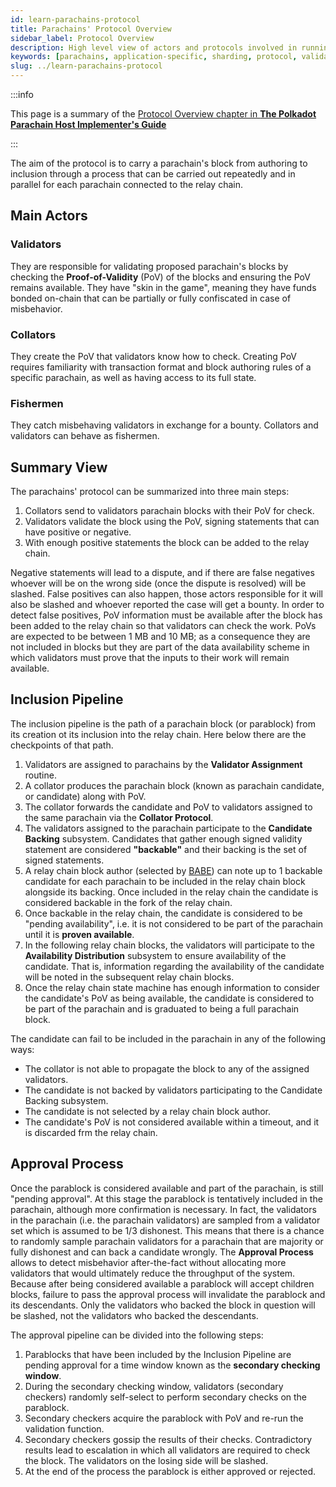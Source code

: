 ```yaml
---
id: learn-parachains-protocol
title: Parachains' Protocol Overview
sidebar_label: Protocol Overview
description: High level view of actors and protocols involved in running parachains on Polkadot.
keywords: [parachains, application-specific, sharding, protocol, validator, collator, nominator]
slug: ../learn-parachains-protocol
---
```


:::info

This page is a summary of the [Protocol Overview chapter in **The Polkadot Parachain Host Implementer's Guide**](https://paritytech.github.io/polkadot/book/protocol-overview.html)

:::

The aim of the protocol is to carry a parachain's block from authoring to inclusion through a process that can be carried out repeatedly and in parallel for each parachain connected to the relay chain.

## Main Actors

### Validators

They are responsible for validating proposed parachain's blocks by checking the **Proof-of-Validity** (PoV) of the blocks and ensuring the PoV remains available. They have "skin in the game", meaning they have funds bonded on-chain that can be partially or fully confiscated in case of misbehavior.

### Collators

They create the PoV that validators know how to check. Creating PoV requires familiarity with transaction format and block authoring rules of a specific parachain, as well as having access to its full state.

### Fishermen

They catch misbehaving validators in exchange for a bounty. Collators and validators can behave as fishermen.

## Summary View

The parachains' protocol can be summarized into three main steps:

1. Collators send to validators parachain blocks with their PoV for check.
2. Validators validate the block using the PoV, signing statements that can have positive or negative.
3. With enough positive statements the block can be added to the relay chain.

Negative statements will lead to a dispute, and if there are false negatives whoever will be on the wrong side (once the dispute is resolved) will be slashed. False positives can also happen, those actors responsible for it will also be slashed and whoever reported the case will get a bounty. In order to detect false positives, PoV information must be available after the block has been added to the relay chain so that validators can check the work. PoVs are expected to be between 1 MB and 10 MB; as a consequence they are not included in blocks but they are part of the data availability scheme in which validators must prove that the inputs to their work will remain available.

## Inclusion Pipeline

The inclusion pipeline is the path of a parachain block (or parablock) from its creation ot its inclusion into the relay chain. Here below there are the checkpoints of that path.

1. Validators are assigned to parachains by the **Validator Assignment** routine.
2. A collator produces the parachain block (known as parachain candidate, or candidate) along with PoV.
3. The collator forwards the candidate and PoV to validators assigned to the same parachain via the **Collator Protocol**.
4. The validators assigned to the parachain participate to the **Candidate Backing** subsystem. Candidates that gather enough signed validity statement are considered **"backable"** and their backing is the set of signed statements.
5. A relay chain block author (selected by [BABE][]) can note up to 1 backable candidate for each parachain to be included in the relay chain block alongside its backing. Once included in the relay chain the candidate is considered backable in the fork of the relay chain.
6. Once backable in the relay chain, the candidate is considered to be "pending availability", i.e. it is not considered to be part of the parachain until it is **proven available**.
7. In the following relay chain blocks, the validators will participate to the **Availability Distribution** subsystem to ensure availability of the candidate. That is, information regarding the availability of the candidate will be noted in the subsequent relay chain blocks.
8. Once the relay chain state machine has enough information to consider the candidate's PoV as being available, the candidate is considered to be part of the parachain and is graduated to being a full parachain block.

The candidate can fail to be included in the parachain in any of the following ways:
- The collator is not able to propagate the block to any of the assigned validators.
- The candidate is not backed by validators participating to the Candidate Backing subsystem.
- The candidate is not selected by a relay chain block author.
- The candidate's PoV is not considered available within a timeout, and it is discarded frm the relay chain.

## Approval Process

Once the parablock is considered available and part of the parachain, is still "pending approval". At this stage the parablock is tentatively included in the parachain, although more confirmation is necessary. In fact, the validators in the parachain (i.e. the parachain validators) are sampled from a validator set which is assumed to be 1/3 dishonest. This means that there is a chance to randomly sample parachain validators for a parachain that are majority or fully dishonest and can back a candidate wrongly. The **Approval Process** allows to detect misbehavior after-the-fact without allocating more validators that would ultimately reduce the throughput of the system. Because after being considered available a parablock will accept children blocks, failure to pass the approval process will invalidate the parablock and its descendants. Only the validators who backed the block in question will be slashed, not the validators who backed the descendants.

The approval pipeline can be divided into the following steps:
1. Parablocks that have been included by the Inclusion Pipeline are pending approval for a time window known as the **secondary checking window**.
2. During the secondary checking window, validators (secondary checkers) randomly self-select to perform secondary checks on the parablock.
3. Secondary checkers acquire the parablock with PoV and re-run the validation function.
4. Secondary checkers gossip the results of their checks. Contradictory results lead to escalation in which all validators are required to check the block. The validators on the losing side will be slashed.
5. At the end of the process the parablock is either approved or rejected.




[BABE]: ./learn-consensus.md#block-production-babe